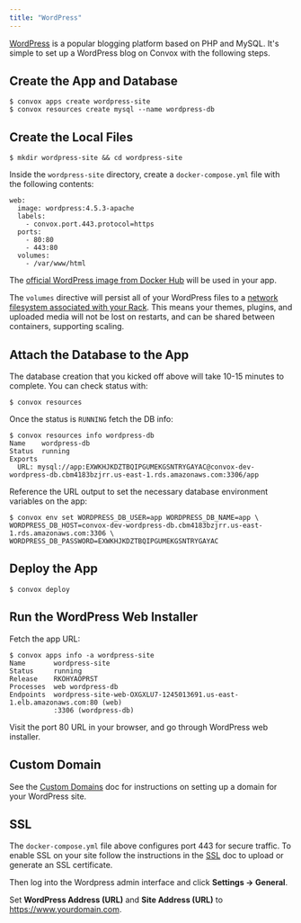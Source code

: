 ```yaml
---
title: "WordPress"
---
```


[WordPress](https://wordpress.org/) is a popular blogging platform based on PHP and MySQL. It's simple to set up a WordPress blog on Convox with the following steps.

## Create the App and Database

```
$ convox apps create wordpress-site
$ convox resources create mysql --name wordpress-db
```

## Create the Local Files

```
$ mkdir wordpress-site && cd wordpress-site
```

Inside the `wordpress-site` directory, create a `docker-compose.yml` file with the following contents:

```
web:
  image: wordpress:4.5.3-apache
  labels:
    - convox.port.443.protocol=https
  ports:
    - 80:80
    - 443:80
  volumes:
    - /var/www/html
```

The [official WordPress image from Docker Hub](https://hub.docker.com/_/wordpress/) will be used in your app.

The `volumes` directive will persist all of your WordPress files to a [network filesystem associated with your Rack](/docs/volumes). This means your themes, plugins, and uploaded media will not be lost on restarts, and can be shared between containers, supporting scaling.

## Attach the Database to the App

The database creation that you kicked off above will take 10-15 minutes to complete. You can check status with:

```
$ convox resources
```

Once the status is `RUNNING` fetch the DB info:

```
$ convox resources info wordpress-db
Name    wordpress-db
Status  running
Exports
  URL: mysql://app:EXWKHJKDZTBQIPGUMEKGSNTRYGAYAC@convox-dev-wordpress-db.cbm4183bzjrr.us-east-1.rds.amazonaws.com:3306/app
```

Reference the URL output to set the necessary database environment variables on the app:

```
$ convox env set WORDPRESS_DB_USER=app WORDPRESS_DB_NAME=app \
WORDPRESS_DB_HOST=convox-dev-wordpress-db.cbm4183bzjrr.us-east-1.rds.amazonaws.com:3306 \
WORDPRESS_DB_PASSWORD=EXWKHJKDZTBQIPGUMEKGSNTRYGAYAC
```

## Deploy the App

```
$ convox deploy
```

## Run the WordPress Web Installer

Fetch the app URL:

```
$ convox apps info -a wordpress-site
Name       wordpress-site
Status     running
Release    RKOHYAOPRST
Processes  web wordpress-db
Endpoints  wordpress-site-web-OXGXLU7-1245013691.us-east-1.elb.amazonaws.com:80 (web)
           :3306 (wordpress-db)
```

Visit the port 80 URL in your browser, and go through WordPress web installer.

## Custom Domain

See the [Custom Domains](/docs/custom-domains) doc for instructions on setting up a domain for your WordPress site.

## SSL

The `docker-compose.yml` file above configures port 443 for secure traffic. To enable SSL on your site follow the instructions in the [SSL](/docs/ssl) doc to upload or generate an SSL certificate.

Then log into the Wordpress admin interface and click **Settings -> General**.

Set **WordPress Address (URL)** and **Site Address (URL)** to https://www.yourdomain.com.
